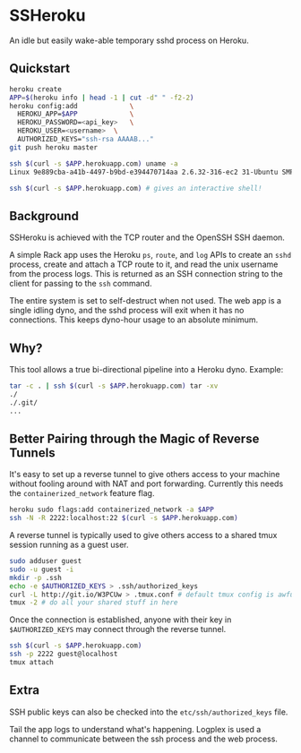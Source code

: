 SSHeroku
========

An idle but easily wake-able temporary sshd process on Heroku.

Quickstart
----------

```bash
heroku create
APP=$(heroku info | head -1 | cut -d" " -f2-2)
heroku config:add             \
  HEROKU_APP=$APP             \
  HEROKU_PASSWORD=<api_key>   \
  HEROKU_USER=<username>  \
  AUTHORIZED_KEYS="ssh-rsa AAAAB..."
git push heroku master

ssh $(curl -s $APP.herokuapp.com) uname -a
Linux 9e889cba-a41b-4497-b9bd-e394470714aa 2.6.32-316-ec2 31-Ubuntu SMP Wed May 18 14:10:36 UTC 2011 x86_64 GNU/Linux

ssh $(curl -s $APP.herokuapp.com) # gives an interactive shell!
```

Background
----------

SSHeroku is achieved with the TCP router and the OpenSSH SSH daemon.

A simple Rack app uses the Heroku `ps`, `route`, and `log` APIs to create an `sshd` process, create and attach a TCP route to it, and read the unix username from the process logs. This is returned as an SSH connection string to the client for passing to the `ssh` command.

The entire system is set to self-destruct when not used. The web app is a single idling dyno, and the sshd process will exit when it has no connections. This keeps dyno-hour usage to an absolute minimum.

Why?
----

This tool allows a true bi-directional pipeline into a Heroku dyno. Example:

```bash
tar -c . | ssh $(curl -s $APP.herokuapp.com) tar -xv
./
./.git/
...
```

Better Pairing through the Magic of Reverse Tunnels
---------------------------------------------------

It's easy to set up a reverse tunnel to give others access to your
machine without fooling around with NAT and port forwarding. Currently
this needs the `containerized_network` feature flag.

```bash
heroku sudo flags:add containerized_network -a $APP
ssh -N -R 2222:localhost:22 $(curl -s $APP.herokuapp.com)
```

A reverse tunnel is typically used to give others access to a shared
tmux session running as a guest user.

```bash
sudo adduser guest
sudo -u guest -i
mkdir -p .ssh
echo -e $AUTHORIZED_KEYS > .ssh/authorized_keys
curl -L http://git.io/W3PCUw > .tmux.conf # default tmux config is awful
tmux -2 # do all your shared stuff in here
```

Once the connection is established, anyone with their key in
`$AUTHORIZED_KEYS` may connect through the reverse tunnel.

```bash
ssh $(curl -s $APP.herokuapp.com)
ssh -p 2222 guest@localhost
tmux attach
```

Extra
-----
SSH public keys can also be checked into the `etc/ssh/authorized_keys` file.

Tail the app logs to understand what's happening. Logplex is used a channel to communicate between the ssh process and the web process.
